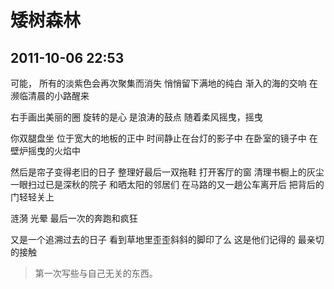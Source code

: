 # 矮树森林
## 2011-10-06 22:53

  可能，
  所有的淡紫色会再次聚集而消失
  悄悄留下满地的纯白
  渐入的海的交响
  在濒临清晨的小路醒来
  
  右手画出美丽的圈
  旋转的是心
  是浪涛的鼓点
  随着柔风摇曳，摇曳
  
  你双腿盘坐
  位于宽大的地板的正中
  时间静止在台灯的影子中
  在卧室的镜子中
  在壁炉摇曳的火焰中
  
  然后是帘子变得老旧的日子
  整理好最后一双拖鞋
  打开客厅的窗
  清理书橱上的灰尘
  一眼扫过已是深秋的院子
  和晒太阳的邻居们
  在马路的又一趟公车离开后
  把背后的门轻轻关上
  
  涟漪
  光晕
  最后一次的奔跑和疯狂
  
  又是一个追溯过去的日子
  看到草地里歪歪斜斜的脚印了么
  这是他们记得的
  最亲切的接触
  
  > 第一次写些与自己无关的东西。
  